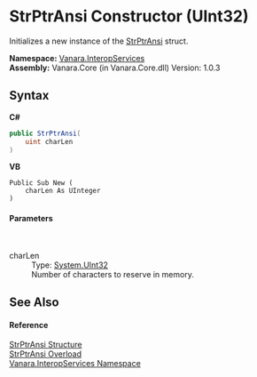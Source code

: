 # StrPtrAnsi Constructor (UInt32)
 

Initializes a new instance of the <a href="dfeb585e-cf90-73a6-c647-b60e0f674370">StrPtrAnsi</a> struct.

**Namespace:**&nbsp;<a href="46913109-b3e0-3b59-6f7f-071f8aa90bf0">Vanara.InteropServices</a><br />**Assembly:**&nbsp;Vanara.Core (in Vanara.Core.dll) Version: 1.0.3

## Syntax

**C#**<br />
``` C#
public StrPtrAnsi(
	uint charLen
)
```

**VB**<br />
``` VB
Public Sub New ( 
	charLen As UInteger
)
```


#### Parameters
&nbsp;<dl><dt>charLen</dt><dd>Type: <a href="http://msdn2.microsoft.com/en-us/library/ctys3981" target="_blank">System.UInt32</a><br />Number of characters to reserve in memory.</dd></dl>

## See Also


#### Reference
<a href="dfeb585e-cf90-73a6-c647-b60e0f674370">StrPtrAnsi Structure</a><br /><a href="1de91d46-8eee-5a0e-9d99-7206ce7f150f">StrPtrAnsi Overload</a><br /><a href="46913109-b3e0-3b59-6f7f-071f8aa90bf0">Vanara.InteropServices Namespace</a><br />